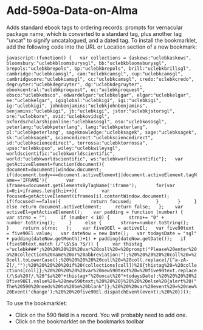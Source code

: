 # Add-590a-Data-on-Alma
Adds standard ebook tags to ordering records: prompts for vernacular package name, which is converted to a standard tag, plus another tag "uncat" to signify uncatalogued, and a dated tag. To install the bookmarklet, add the following code into the URL or Location section of a new bookmark:

```javascript:(function() {   var collections = {askews:"uclebkaskews", bloomsbury:"uclebkbloomsburysgl", bb:"uclebkbloomsburysgl", brepols:"uclebkbrepols", bp:"uclebkbrepols", brill:"uclebkbrillsgl", cambridge:"uclebkcamsgl", cam:"uclebkcamsgl", cup:"uclebkcamsgl", cambridgecore:"uclebkcamsgl", cc:"uclebkcamsgl", credo:"uclebkcredo", degruyter:"uclebkdegruyter", dg:"uclebkdegruyter", ebookcentral:"uclebkproquest", ec:"uclebkproquest", ebsco:"uclebkebsco", edwardelgar:"uclebkelgar", elgar:"uclebkelgar", ee:"uclebkelgar", igiglobal:"uclebkigi", igi:"uclebkigi", ig:"uclebkigi", johnbenjamins:"uclebkjohnbenjamins", benjamins:"uclebkigi", jb:"uclebkigi", jstor:"uclebkjstorsgl", ore:"uclebkore", ovid:"uclebkovidsgl", oxfordscholarshiponline:"uclebkososgl", oso:"uclebkososgl", peterlang:"uclebkpeterlang", lang:"uclebkpeterlang", pl:"uclebkpeterlang", sageknowledge:"uclebksagek", sage:"uclebksagek", sk:"uclebksagek", sciencedirect:"uclebksciencedirect", sd:"uclebksciencedirect", torrossa:"uclebktorrossa", upso:"uclebkupso", wiley:"uclebkwileysgl", worldscientific:"uclebkworldscientific", world:"uclebkworldscientific", ws:"uclebkworldscientific"};   var getActiveElement=function(document){     document=document||window.document;     if(document.body===document.activeElement||document.activeElement.tagName=='IFRAME'){       var iframes=document.getElementsByTagName('iframe');       for(var i=0;i<iframes.length;i++){         var focused=getActiveElement(iframes[i].contentWindow.document);         if(focused!==false){           return focused;         }       }     }     else return document.activeElement;     return false;   };    var activeEl=getActiveElement();    var padding = function (number) {     var strno = "";     if (number < 10) {       strno+= "0" + number.toString();     }     else {       strno+=number.toString();     }     return strno;   };    var five90El = activeEl;   var five90text = five90El.value;   var dateNow = new Date();   var todaysDate = "sgl" + padding(dateNow.getMonth()+1) + padding(dateNow.getDate());   if (five90text.match (/^\$\$a ?$/)) {     var thistag ="uclebk###";%20%20%20%20%20var%20coll%20=%20prompt("Please%20enter%20a%20collection%20name%20or%20abbreviation:");%20%20%20%20%20coll%20=%20coll.toLowerCase();%20%20%20%20%20coll%20=%20coll.replace(/[^a-zA-Z]/,"");%20%20%20%20%20if%20(collections[coll])%20{thistag%20=%20collections[coll]};%20%20%20%20%20var%20new590text%20=%20five90text.replace(/\$a%20?/,%20"$a%20"+thistag+"%20uncat%20"+todaysDate);%20%20%20%20%20five90El.value%20=%20new590text;%20%20%20}%20%20%20else%20{alert%20("The%20590%20needs%20to%20be%20blank")};%20%20%20var%20event%20=%20new%20Event('change');%20%20%20five90El.dispatchEvent(event);%20%20})();```

To use the bookmarklet:
* Click on the 590 field in a record. You will probably need to add one.
* Click on the bookmarklet on the bookmarks toolbar
